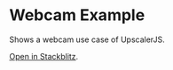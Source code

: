 # Webcam Example

Shows a webcam use case of UpscalerJS.

<a href="https://stackblitz.com/github/thekevinscott/upscalerjs/tree/main/examples/webcam?file=index.js&title=UpscalerJS: Webcam Example">Open in Stackblitz</a>.
